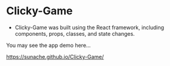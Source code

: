 # Clicky-Game
  - Clicky-Game was built using the React framework, including components, props, classes, and state changes.
  
  You may see the app demo here...
  
  https://sunache.github.io/Clicky-Game/
